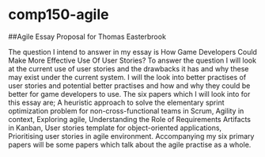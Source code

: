# comp150-agile

##Agile Essay Proposal for Thomas Easterbrook

The question I intend to answer in my essay is How Game Developers Could Make More Effective Use Of User Stories? 
To answer the question I will look at the current use of user stories and the drawbacks it has and why these may exist under the current system. 
I will the look into better practises of user stories and potential better practises and how and why they could be better for game developers to use. 
The six papers which I will look into for this essay are; 
A heuristic approach to solve the elementary sprint optimization problem for non-cross-functional teams in Scrum, 
Agility in context, 
Exploring agile, 
Understanding the Role of Requirements Artifacts in Kanban, 
User stories template for object-oriented applications, 
Prioritising user stories in agile environment. 
Accompanying my six primary papers will be some papers which talk about the agile practise as a whole. 
